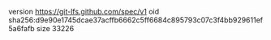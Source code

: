 version https://git-lfs.github.com/spec/v1
oid sha256:d9e90e1745dcae37acffb6662c5ff6684c895793c07c3f4bb929611ef5a6fafb
size 33226
